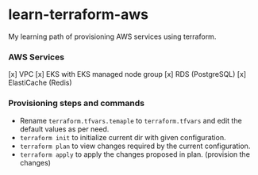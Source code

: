 
# learn-terraform-aws

My learning path of provisioning AWS services using terraform.

### AWS Services 
[x] VPC
[x] EKS with EKS managed node group
[x] RDS (PostgreSQL)
[x] ElastiCache (Redis) 

### Provisioning steps and commands
- Rename `terraform.tfvars.temaple` to `terraform.tfvars` and edit the default values as per need.
- `terraform init` to initialize current dir with given configuration.
- `terraform plan` to view changes required by the current configuration.
- `terraform apply` to apply the changes proposed in plan. (provision the changes)